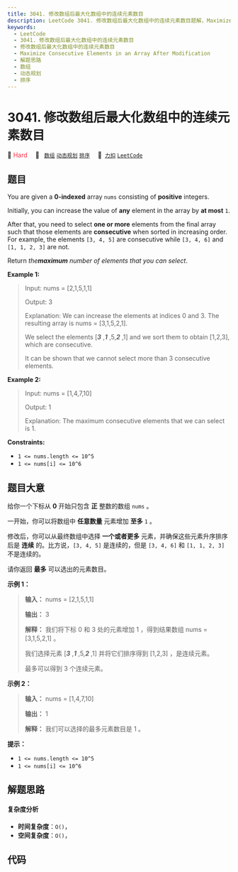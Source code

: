```yaml
---
title: 3041. 修改数组后最大化数组中的连续元素数目
description: LeetCode 3041. 修改数组后最大化数组中的连续元素数目题解，Maximize Consecutive Elements in an Array After Modification，包含解题思路、复杂度分析以及完整的 JavaScript 代码实现。
keywords:
  - LeetCode
  - 3041. 修改数组后最大化数组中的连续元素数目
  - 修改数组后最大化数组中的连续元素数目
  - Maximize Consecutive Elements in an Array After Modification
  - 解题思路
  - 数组
  - 动态规划
  - 排序
---
```


# 3041. 修改数组后最大化数组中的连续元素数目

🔴 <font color=#ff334b>Hard</font>&emsp; 🔖&ensp; [`数组`](/tag/array.md) [`动态规划`](/tag/dynamic-programming.md) [`排序`](/tag/sorting.md)&emsp; 🔗&ensp;[`力扣`](https://leetcode.cn/problems/maximize-consecutive-elements-in-an-array-after-modification) [`LeetCode`](https://leetcode.com/problems/maximize-consecutive-elements-in-an-array-after-modification)

## 题目

You are given a **0-indexed** array `nums` consisting of **positive**
integers.

Initially, you can increase the value of **any** element in the array by **at
most** `1`.

After that, you need to select **one or more** elements from the final array
such that those elements are **consecutive** when sorted in increasing order.
For example, the elements `[3, 4, 5]` are consecutive while `[3, 4, 6]` and
`[1, 1, 2, 3]` are not.

Return _the**maximum** number of elements that you can select_.



**Example 1:**

> Input: nums = [2,1,5,1,1]
> 
> Output: 3
> 
> Explanation: We can increase the elements at indices 0 and 3. The resulting array is nums = [3,1,5,2,1].
> 
> We select the elements [_**3**_ ,_**1**_ ,5,_**2**_ ,1] and we sort them to obtain [1,2,3], which are consecutive.
> 
> It can be shown that we cannot select more than 3 consecutive elements.

**Example 2:**

> Input: nums = [1,4,7,10]
> 
> Output: 1
> 
> Explanation: The maximum consecutive elements that we can select is 1.

**Constraints:**

  * `1 <= nums.length <= 10^5`
  * `1 <= nums[i] <= 10^6`


## 题目大意

给你一个下标从 **0**  开始只包含 **正**  整数的数组 `nums` 。

一开始，你可以将数组中 **任意数量** 元素增加 **至多** `1` 。

修改后，你可以从最终数组中选择 **一个或者更多**  元素，并确保这些元素升序排序后是 **连续**  的。比方说，`[3, 4, 5]` 是连续的，但是
`[3, 4, 6]` 和 `[1, 1, 2, 3]` 不是连续的。

请你返回 **最多**  可以选出的元素数目。



**示例 1：**

> 
> 
> 
> 
> 
> **输入：** nums = [2,1,5,1,1]
> 
> **输出：** 3
> 
> **解释：** 我们将下标 0 和 3 处的元素增加 1 ，得到结果数组 nums = [3,1,5,2,1] 。
> 
> 我们选择元素 [_**3**_ ,_**1**_ ,5,_**2**_ ,1] 并将它们排序得到 [1,2,3] ，是连续元素。
> 
> 最多可以得到 3 个连续元素。

**示例 2：**

> 
> 
> 
> 
> 
> **输入：** nums = [1,4,7,10]
> 
> **输出：** 1
> 
> **解释：** 我们可以选择的最多元素数目是 1 。
> 
> 



**提示：**

  * `1 <= nums.length <= 10^5`
  * `1 <= nums[i] <= 10^6`


## 解题思路

#### 复杂度分析

- **时间复杂度**：`O()`，
- **空间复杂度**：`O()`，

## 代码

```javascript

```